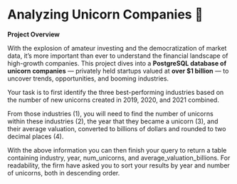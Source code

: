 # Analyzing Unicorn Companies 🦄

**Project Overview**

With the explosion of amateur investing and the democratization of market data, it’s more important than ever to understand the financial landscape of high-growth companies. This project dives into a **PostgreSQL database of unicorn companies** — privately held startups valued at **over \$1 billion** — to uncover trends, opportunities, and booming industries.

Your task is to first identify the three best-performing industries based on the number of new unicorns created in 2019, 2020, and 2021 combined.

From those industries (1), you will need to find the number of unicorns within these industries (2), the year that they became a unicorn (3), and their average valuation, converted to billions of dollars and rounded to two decimal places (4).

With the above information you can then finish your query to return a table containing industry, year, num_unicorns, and average_valuation_billions. For readability, the firm have asked you to sort your results by year and number of unicorns, both in descending order.

